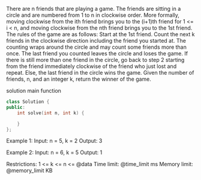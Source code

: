 There are n friends that are playing a game. The friends are sitting in a circle and are numbered from 1 to n in clockwise order. More formally, moving clockwise from the ith friend brings you to the (i+1)th friend for 1 <= i < n, and moving clockwise from the nth friend brings you to the 1st friend.
The rules of the game are as follows:
    Start at the 1st friend.
    Count the next k friends in the clockwise direction including the friend you started at. The counting wraps around the circle and may count some friends more than once.
    The last friend you counted leaves the circle and loses the game.
    If there is still more than one friend in the circle, go back to step 2 starting from the friend immediately clockwise of the friend who just lost and repeat.
    Else, the last friend in the circle wins the game.
Given the number of friends, n, and an integer k, return the winner of the game.

solution main function
```cpp
class Solution {
public:
    int solve(int n, int k) {

    }
};
```

Example 1:
Input: n = 5, k = 2
Output: 3

Example 2:
Input: n = 6, k = 5
Output: 1

Restrictions:
1 <= k <= n <= @data
Time limit: @time_limit ms
Memory limit: @memory_limit KB